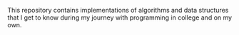 This repository contains implementations of algorithms and data structures that I get to know during my journey with programming in college and on my own.

